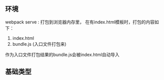 # 
## 环境
webpack serve : 打包到浏览器内存里，
在有index.html模板时，打包的内容如下：
1. index.html
2. bundle.js (入口文件打包来)

作为入口文件打包结果的bundle.js会被index.html自动导入

## 基础类型


